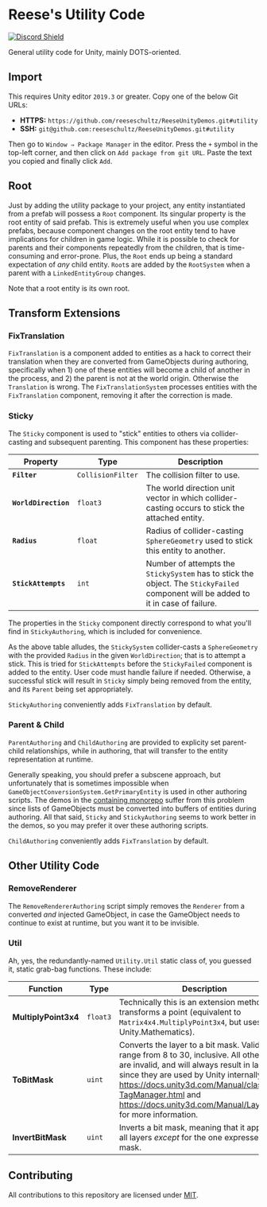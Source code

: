 # Reese's Utility Code

[![Discord Shield](https://discordapp.com/api/guilds/732665868521177117/widget.png?style=shield)](https://discord.gg/CZ85mguYjK)

General utility code for Unity, mainly DOTS-oriented.

## Import

This requires Unity editor `2019.3` or greater. Copy one of the below Git URLs:

* **HTTPS:** `https://github.com/reeseschultz/ReeseUnityDemos.git#utility`
* **SSH:** `git@github.com:reeseschultz/ReeseUnityDemos.git#utility`

Then go to `Window ⇒ Package Manager` in the editor. Press the `+` symbol in the top-left corner, and then click on `Add package from git URL`. Paste the text you copied and finally click `Add`.

## Root

Just by adding the utility package to your project, any entity instantiated from a prefab will possess a `Root` component. Its singular property is the root entity of said prefab. This is extremely useful when you use complex prefabs, because component changes on the root entity tend to have implications for children in game logic. While it is possible to check for parents and their components repeatedly from the children, that is time-consuming and error-prone. Plus, the `Root` ends up being a standard expectation of *any* child entity. `Root`s are added by the `RootSystem` when a parent with a `LinkedEntityGroup` changes.

Note that a root entity is its own root.

## Transform Extensions

### FixTranslation

`FixTranslation` is a component added to entities as a hack to correct their translation when they are converted from GameObjects during authoring, specifically when 1) one of these entities will become a child of another in the process, and 2) the parent is not at the world origin. Otherwise the `Translation` is wrong. The `FixTranslationSystem` processes entities with the `FixTranslation` component, removing it after the correction is made.

### Sticky

The `Sticky` component is used to "stick" entities to others via collider-casting and subsequent parenting. This component has these properties:

| Property             | Type              | Description                                                                                                                         |
|----------------------|-------------------|-------------------------------------------------------------------------------------------------------------------------------------|
| **`Filter`**         | `CollisionFilter` | The collision filter to use.                                                                                                        |
| **`WorldDirection`** | `float3`          | The world direction unit vector in which collider-casting occurs to stick the attached entity.                                      |
| **`Radius`**         | `float`           | Radius of collider-casting `SphereGeometry` used to stick this entity to another.                                                   |
| **`StickAttempts`**  | `int`             | Number of attempts the `StickySystem` has to stick the object. The `StickyFailed` component will be added to it in case of failure. |

The properties in the `Sticky` component directly correspond to what you'll find in `StickyAuthoring`, which is included for convenience.

As the above table alludes, the `StickySystem` collider-casts a `SphereGeometry` with the provided `Radius` in the given `WorldDirection`; that is to attempt a stick. This is tried for `StickAttempts` before the `StickyFailed` component is added to the entity. User code must handle failure if needed. Otherwise, a successful stick will result in `Sticky` simply being removed from the entity, and its `Parent` being set appropriately.

`StickyAuthoring` conveniently adds `FixTranslation` by default.

### Parent & Child

`ParentAuthoring` and `ChildAuthoring` are provided to explicity set parent-child relationships, while in authoring, that will transfer to the entity representation at runtime.

Generally speaking, you should prefer a subscene approach, but unfortunately that is sometimes impossible when `GameObjectConversionSystem.GetPrimaryEntity` is used in other authoring scripts. The demos in the [containing monorepo](https://github.com/reeseschultz/ReeseUnityDemos) suffer from this problem since lists of GameObjects must be converted into buffers of entities during authoring. All that said, `Sticky` and `StickyAuthoring` seems to work better in the demos, so you may prefer it over these authoring scripts.

`ChildAuthoring` conveniently adds `FixTranslation` by default.

## Other Utility Code

### RemoveRenderer

The `RemoveRendererAuthoring` script simply removes the `Renderer` from a converted *and* injected GameObject, in case the GameObject needs to continue to exist at runtime, but you want it to be invisible.

### Util

Ah, yes, the redundantly-named `Utility.Util` static class of, you guessed it, static grab-bag functions. These include:

| Function             | Type              | Description                                                                                                                                                                                                                                                                                                             |
|----------------------|-------------------|-------------------------------------------------------------------------------------------------------------------------------------------------------------------------------------------------------------------------------------------------------------------------------------------------------------------------|
| **MultiplyPoint3x4** | `float3`          | Technically this is an extension method that transforms a point (equivalent to `Matrix4x4.MultiplyPoint3x4`, but uses Unity.Mathematics).                                                                                                                                                                               |
| **ToBitMask**        | `uint`            | Converts the layer to a bit mask. Valid layers range from 8 to 30, inclusive. All other layers are invalid, and will always result in layer 8, since they are used by Unity internally. See https://docs.unity3d.com/Manual/class-TagManager.html and https://docs.unity3d.com/Manual/Layers.html for more information. |
| **InvertBitMask**    | `uint`            | Inverts a bit mask, meaning that it applies to all layers *except* for the one expressed in said mask.                                                                                                                                                                                                                  |

## Contributing

All contributions to this repository are licensed under [MIT](https://github.com/reeseschultz/ReeseUnityDemos/blob/master/LICENSE).
